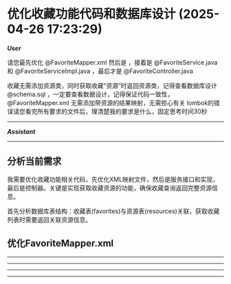 <!-- Generated by SpecStory -->

# 优化收藏功能代码和数据库设计 (2025-04-26 17:23:29)

_**User**_

请您最先优化 @FavoriteMapper.xml 然后是  ，接着是 @FavoriteService.java 和 @FavoriteServiceImpl.java ，最后才是 @FavoriteController.java 

​收藏无需添加资源类，同时获取收藏“资源”时返回资源类，记得查看数据库设计 @schema.sql ，一定要查看数据设计，记得保证代码一致性， @FavoriteMapper.xml 无需添加带资源的结果映射，无需担心有关 lombok的错误
​请您看完所有要求的文件后，理清楚我的要求是什么，固定思考时间30秒


---

_**Assistant**_



---

## 分析当前需求

我需要优化收藏功能相关代码，先优化XML映射文件，然后是服务接口和实现，最后是控制器。关键是实现获取收藏资源的功能，确保收藏查询返回完整资源信息。

首先分析数据库表结构：收藏表(favorites)与资源表(resources)关联，获取收藏列表时需要返回关联资源信息。

## 优化FavoriteMapper.xml

---



---



---



---

